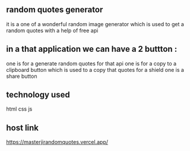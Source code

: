 ## random quotes generator 
it is a one of  a wonderful random image generator which is used to get a random quotes
with a help of free api 
##  in a that application we can have a 2 buttton :
one is for a generate random quotes for that api 
one is for a copy to a clipboard button which is used to a copy that quotes for a shield
one is a share button 



## technology used 
html
css 
js

##  host link 
https://masterjirandomquotes.vercel.app/